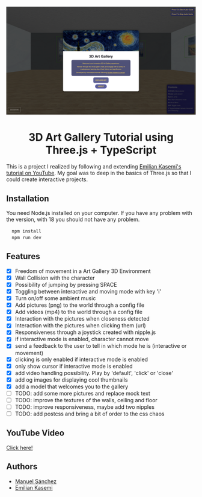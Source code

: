 <div align="center">

[![Initial Screen](./public/screens/interactive-1.png)](https://art-gallery-threejs.vercel.app)

# 3D Art Gallery Tutorial using Three.js + TypeScript

</div>

This is a project I realized by following and extending [Emilian Kasemi's tutorial on YouTube](https://www.youtube.com/watch?v=vfMizAmPprs). My goal was to deep in the basics of Three.js so that I could create interactive projects.

## Installation

You need Node.js installed on your computer.
If you have any problem with the version, with 18 you should not have any problem.

```bash
  npm install
  npm run dev
```

## Features

- [x] Freedom of movement in a Art Gallery 3D Environment
- [x] Wall Collision with the character
- [x] Possibility of jumping by pressing SPACE
- [x] Toggling between interactive and moving mode with key 'i'
- [x] Turn on/off some ambient music
- [x] Add pictures (png) to the world through a config file
- [x] Add videos (mp4) to the world through a config file
- [x] Interaction with the pictures when closeness detected
- [x] Interaction with the pictures when clicking them (url)
- [x] Responsiveness through a joystick created with nipple.js
- [x] if interactive mode is enabled, character cannot move
- [x] send a feedback to the user to tell in which mode he is (interactive or movement)
- [x] clicking is only enabled if interactive mode is enabled
- [x] only show cursor if interactive mode is enabled
- [x] add video handling possibility. Play by 'default', 'click' or 'close'
- [x] add og images for displaying cool thumbnails
- [x] add a model that welcomes you to the gallery
- [ ] TODO: add some more pictures and replace mock text
- [ ] TODO: improve the textures of the walls, ceiling and floor
- [ ] TODO: improve responsiveness, maybe add two nipples
- [ ] TODO: add postcss and bring a bit of order to the css chaos

## YouTube Video

[Click here!](https://youtu.be/vfMizAmPprs)

## Authors

- [Manuel Sánchez](https://github.com/manuelsanchezweb)
- [Emilian Kasemi](https://www.github.com/theringsofsaturn)
